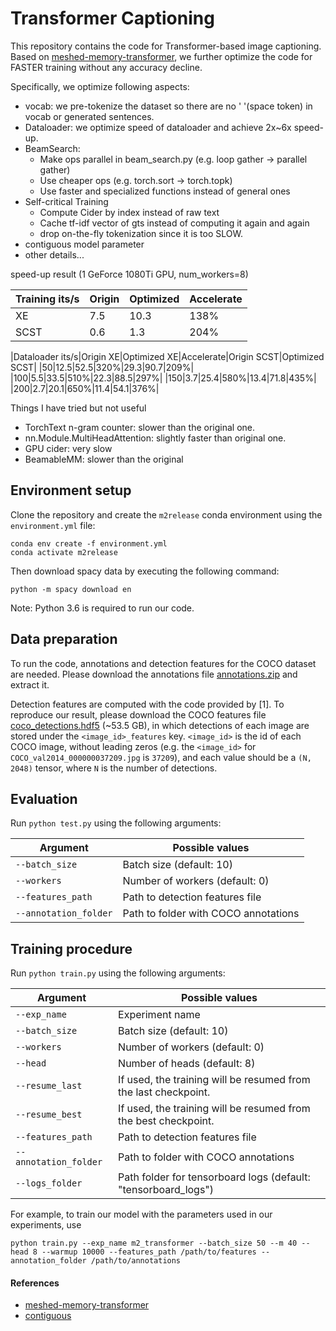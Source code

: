 # Transformer Captioning
This repository contains the code for Transformer-based image captioning. 
Based on [meshed-memory-transformer](https://github.com/aimagelab/meshed-memory-transformer),
we further optimize the code for FASTER training without any accuracy decline.

Specifically, we optimize following aspects:
* vocab: we pre-tokenize the dataset so there are no ' '(space token) in vocab or generated sentences.
* Dataloader: we optimize speed of dataloader and achieve 2x~6x speed-up.
* BeamSearch:
  * Make ops parallel in beam_search.py (e.g. loop gather -> parallel gather)
  * Use cheaper ops (e.g. torch.sort -> torch.topk)
  * Use faster and specialized functions instead of general ones
* Self-critical Training
  * Compute Cider by index instead of raw text
  * Cache tf-idf vector of gts instead of computing it again and again
  * drop on-the-fly tokenization since it is too SLOW.
* contiguous model parameter
* other details...

speed-up result (1 GeForce 1080Ti GPU, num_workers=8)

|Training its/s|Origin|Optimized|Accelerate|
|---|---|---|---|
|XE|7.5|10.3|138%|
|SCST|0.6|1.3|204%|

|Dataloader its/s|Origin XE|Optimized XE|Accelerate|Origin SCST|Optimized SCST|
|50|12.5|52.5|320%|29.3|90.7|209%|
|100|5.5|33.5|510%|22.3|88.5|297%|
|150|3.7|25.4|580%|13.4|71.8|435%|
|200|2.7|20.1|650%|11.4|54.1|376%|

Things I have tried but not useful
* TorchText n-gram counter: slower than the original one.
* nn.Module.MultiHeadAttention: slightly faster than original one.
* GPU cider: very slow
* BeamableMM: slower than the original


## Environment setup
Clone the repository and create the `m2release` conda environment using the `environment.yml` file:
```
conda env create -f environment.yml
conda activate m2release
```

Then download spacy data by executing the following command:
```
python -m spacy download en
```

Note: Python 3.6 is required to run our code. 

## Data preparation
To run the code, annotations and detection features for the COCO dataset are needed. Please download the annotations file [annotations.zip](https://drive.google.com/file/d/1i8mqKFKhqvBr8kEp3DbIh9-9UNAfKGmE/view?usp=sharing) and extract it.

Detection features are computed with the code provided by [1]. To reproduce our result, please download the COCO features file [coco_detections.hdf5](https://drive.google.com/open?id=1MV6dSnqViQfyvgyHrmAT_lLpFbkzp3mx) (~53.5 GB), in which detections of each image are stored under the `<image_id>_features` key. `<image_id>` is the id of each COCO image, without leading zeros (e.g. the `<image_id>` for `COCO_val2014_000000037209.jpg` is `37209`), and each value should be a `(N, 2048)` tensor, where `N` is the number of detections. 


## Evaluation
Run `python test.py` using the following arguments:

| Argument | Possible values |
|------|------|
| `--batch_size` | Batch size (default: 10) |
| `--workers` | Number of workers (default: 0) |
| `--features_path` | Path to detection features file |
| `--annotation_folder` | Path to folder with COCO annotations |

## Training procedure
Run `python train.py` using the following arguments:

| Argument | Possible values |
|------|------|
| `--exp_name` | Experiment name|
| `--batch_size` | Batch size (default: 10) |
| `--workers` | Number of workers (default: 0) |
| `--head` | Number of heads (default: 8) |
| `--resume_last` | If used, the training will be resumed from the last checkpoint. |
| `--resume_best` | If used, the training will be resumed from the best checkpoint. |
| `--features_path` | Path to detection features file |
| `--annotation_folder` | Path to folder with COCO annotations |
| `--logs_folder` | Path folder for tensorboard logs (default: "tensorboard_logs")|

For example, to train our model with the parameters used in our experiments, use
```
python train.py --exp_name m2_transformer --batch_size 50 --m 40 --head 8 --warmup 10000 --features_path /path/to/features --annotation_folder /path/to/annotations
```

#### References
* [meshed-memory-transformer](https://github.com/aimagelab/meshed-memory-transformer)
* [contiguous](https://github.com/PhilJd/contiguous_pytorch_params)